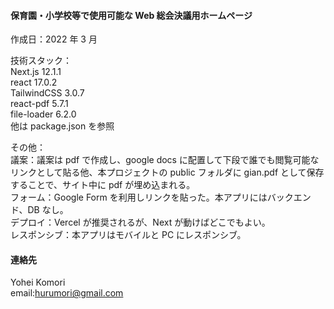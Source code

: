 #### 保育園・小学校等で使用可能な Web 総会決議用ホームページ

作成日：2022 年 3 月

技術スタック：<br>
Next.js 12.1.1<br>
react 17.0.2<br>
TailwindCSS 3.0.7<br>
react-pdf 5.7.1<br>
file-loader 6.2.0<br>
他は package.json を参照<br>

その他：<br>
議案：議案は pdf で作成し、google docs に配置して下段で誰でも閲覧可能なリンクとして貼る他、本プロジェクトの public フォルダに gian.pdf として保存することで、サイト中に pdf が埋め込まれる。<br>
フォーム：Google Form を利用しリンクを貼った。本アプリにはバックエンド、DB なし。<br>
デプロイ：Vercel が推奨されるが、Next が動けばどこでもよい。<br>
レスポンシブ：本アプリはモバイルと PC にレスポンシブ。<br>

#### 連絡先

Yohei Komori<br>
email:hurumori@gmail.com
